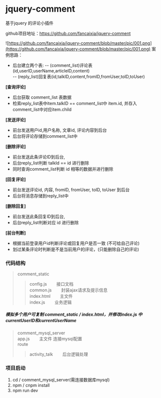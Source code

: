 # jquery-comment
基于jquery  的评论小插件

github项目地址：https://github.com/fancaixia/jquery-comment


![https://github.com/fancaixia/jquery-comment/blob/master/pic/001.png](https://github.com/fancaixia/jquery-comment/blob/master/pic/001.png)
案例思路：

- 后台建立两个表:
-- (comment_list)评论表(id,userID,userName,articleID,content)  <br/>
-- (reply_list)回复表(id,talkID,content,fromID,fromUser,toID,toUser)  <br/>

**[查询评论]**
- 后台获取 comment_list 表数据
- 检索reply_list表中item.talkID == comment_list中 item.id, 并存入comment_list中对应item.child

**[发送评论]**
- 前台发送用户id,用户名称, 文章id, 评论内容到后台
- 后台将评论存储到comment_list中

**[删除评论]**
- 前台发送此条评论ID到后台,
- 后台reply_list判断 talkId == id 进行删除
- 同时查询comment_list判断 id 相等的数据并进行删除

**[回复评论]**
- 前台发送评论id, 内容, fromID, fromUser, toID, toUser 到后台
- 后台将消息存储到reply_list中

**[删除回复]**
- 前台发送此条回复ID到后台,
- 后台reply_list判断对应 id 进行删除

**[前台判断]**
- 根据当前登录用户id判断评论或回复用户是否一致 (不可给自己评论)
- 划过某条评论时判断是不是当前用户的评论，(只能删除自己的评论)


### 代码结构
> comment_static 
>> config.js &nbsp;&nbsp;&nbsp;&nbsp;&nbsp;&nbsp; 接口文档 <br/>
>> common.js &nbsp;&nbsp;&nbsp;&nbsp;&nbsp;&nbsp; 封装ajax请求及提示信息 <br/>
>> index.html &nbsp;&nbsp;&nbsp;&nbsp;&nbsp;&nbsp; 主文件 <br/>
>> index.js &nbsp;&nbsp;&nbsp;&nbsp;&nbsp;&nbsp;  业务逻辑 <br/>

##### 模拟多个用户可复制 comment_static / index.html，并修改index.js 中currentUserID和currentUserName

> comment_mysql_server <br/>
> app.js &nbsp;&nbsp;&nbsp;&nbsp;&nbsp;&nbsp; 主文件  连接mysql配置 <br/>
> route <br/>
>> activity_talk  &nbsp;&nbsp;&nbsp;&nbsp;&nbsp;&nbsp; 后台逻辑处理  <br/>

### 项目启动  

 1. cd / comment_mysql_server(需连接数据库mysql)
 2. npm / cnpm install 
 3. npm run dev




 
